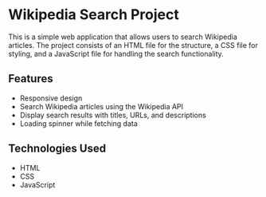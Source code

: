# Wikipedia Search Project

This is a simple web application that allows users to search Wikipedia articles. 
The project consists of an HTML file for the structure, a CSS file for styling, and a JavaScript file for handling the search functionality.

## Features

- Responsive design
- Search Wikipedia articles using the Wikipedia API
- Display search results with titles, URLs, and descriptions
- Loading spinner while fetching data

## Technologies Used

- HTML
- CSS
- JavaScript


